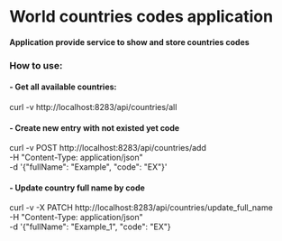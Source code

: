 # World countries codes application

#### Application provide service to show and store countries codes

### How to use:

#### - Get all available countries:
curl -v http://localhost:8283/api/countries/all

#### - Create new entry with not existed yet code
curl -v POST http://localhost:8283/api/countries/add \
-H "Content-Type: application/json" \
-d '{"fullName": "Example", "code": "EX"}'

#### - Update country full name by code
curl -v -X PATCH http://localhost:8283/api/countries/update_full_name \
-H "Content-Type: application/json" \
-d '{"fullName": "Example_1", "code": "EX"}